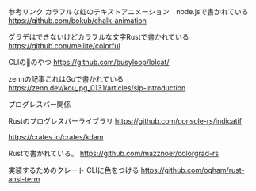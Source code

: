 参考リンク
カラフルな虹のテキストアニメーション　node.jsで書かれている
https://github.com/bokub/chalk-animation

グラデはできないけどカラフルな文字Rustで書かれている
https://github.com/mellite/colorful

CLIの🌈のやつ
https://github.com/busyloop/lolcat/

zennの記事これはGoで書かれている
https://zenn.dev/kou_pg_0131/articles/slp-introduction


プログレスバー関係

Rustのプログレスバーライブラリ
https://github.com/console-rs/indicatif

https://crates.io/crates/kdam

Rustで書かれている。
https://github.com/mazznoer/colorgrad-rs


実装するためのクレート
CLIに色をつける
https://github.com/ogham/rust-ansi-term